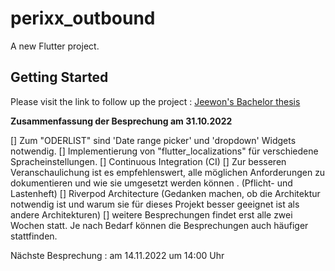 # perixx_outbound

A new Flutter project.

## Getting Started

<!-- This project is a starting point for a Flutter application.

A few resources to get you started if this is your first Flutter project:

- [Lab: Write your first Flutter app](https://docs.flutter.dev/get-started/codelab)
- [Cookbook: Useful Flutter samples](https://docs.flutter.dev/cookbook)

For help getting started with Flutter development, view the
[online documentation](https://docs.flutter.dev/), which offers tutorials,
samples, guidance on mobile development, and a full API reference. -->

Please visit the link to follow up the project : [Jeewon's Bachelor thesis](https://drwldnjs521.github.io)

**Zusammenfassung der Besprechung am 31.10.2022**

[] Zum "ODERLIST" sind 'Date range picker' und 'dropdown' Widgets notwendig.
[] Implementierung von "flutter_localizations" für verschiedene Spracheinstellungen.
[] Continuous Integration (CI)
[] Zur besseren Veranschaulichung ist es empfehlenswert, alle möglichen Anforderungen zu dokumentieren und wie sie umgesetzt werden können .
(Pflicht- und Lastenheft)
[] Riverpod Architecture (Gedanken machen, ob die Architektur notwendig ist und warum sie für dieses Projekt besser geeignet ist als andere Architekturen) 
[] weitere Besprechungen findet erst alle zwei Wochen statt. Je nach Bedarf können die Besprechungen auch häufiger stattfinden.

Nächste Besprechung : am 14.11.2022 um 14:00 Uhr

